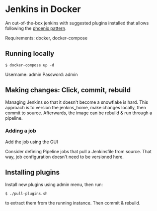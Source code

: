 # Jenkins in Docker

An out-of-the-box jenkins with suggested plugins installed that allows
following the [phoenix
pattern](http://martinfowler.com/bliki/PhoenixServer.html).

Requirements: docker, docker-compose

## Running locally

```
$ docker-compose up -d
```

Username: admin
Password: admin

## Making changes: Click, commit, rebuild

Managing Jenkins so that it doesn't become a snowflake is hard. This approach is to version the jenkins_home, make changes locally, then commit to source. Afterwards, the image can be rebuild & run through a pipeline.

### Adding a job

Add the job using the GUI

Consider defining Pipeline jobs that pull a Jenkinsfile from source.
That way, job configuration doesn't need to be versioned here.

## Installing plugins

Install new plugins using admin menu, then run:

```
$ ./pull-plugins.sh
```

to extract them from the running instance. Then commit & rebuild.
